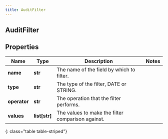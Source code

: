 ```yaml
---
title: AuditFilter
---
```

## AuditFilter

## Properties

|Name | Type | Description | Notes|
|------------ | ------------- | ------------- | -------------|
| **name** | **str** | The name of the field by which to filter. | |
| **type** | **str** | The type of the filter, DATE or STRING. | |
| **operator** | **str** | The operation that the filter performs. | |
| **values** | **list[str]** | The values to make the filter comparison against. | |
{: class="table table-striped"}


